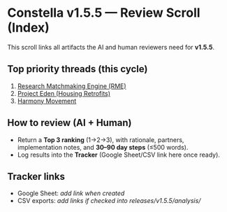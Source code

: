 # Constella v1.5.5 — Review Scroll (Index)

This scroll links all artifacts the AI and human reviewers need for **v1.5.5**.

## Top priority threads (this cycle)

1. [Research Matchmaking Engine (RME)](01-rme.md)
2. [Project Eden (Housing Retrofits)](02-eden.md)
3. [Harmony Movement](03-harmony.md)

## How to review (AI + Human)

- Return a **Top 3 ranking** (1→2→3), with rationale, partners, implementation notes, and **30–90 day steps** (≤500 words).
- Log results into the **Tracker** (Google Sheet/CSV link here once ready).

## Tracker links

- Google Sheet: _add link when created_
- CSV exports: _add links if checked into releases/v1.5.5/analysis/_
